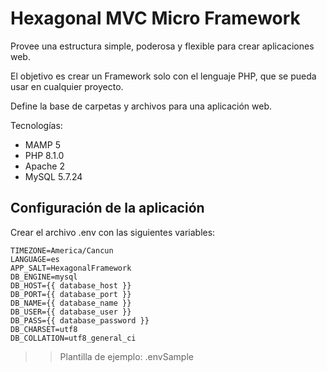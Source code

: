 # Hexagonal MVC Micro Framework

Provee una estructura simple, poderosa y flexible para crear aplicaciones web.

El objetivo es crear un Framework solo con el lenguaje PHP, que se pueda usar en cualquier proyecto.

Define la base de carpetas y archivos para una aplicación web.

Tecnologías:

- MAMP 5
- PHP 8.1.0
- Apache 2
- MySQL 5.7.24

## Configuración de la aplicación

Crear el archivo .env con las siguientes variables:

```env
TIMEZONE=America/Cancun
LANGUAGE=es
APP_SALT=HexagonalFramework
DB_ENGINE=mysql
DB_HOST={{ database_host }}
DB_PORT={{ database_port }}
DB_NAME={{ database_name }}
DB_USER={{ database_user }}
DB_PASS={{ database_password }}
DB_CHARSET=utf8
DB_COLLATION=utf8_general_ci
```

>> Plantilla de ejemplo: .envSample
